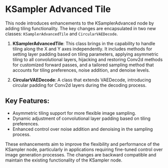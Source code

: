 # KSampler Advanced Tile

This node introduces enhancements to the KSamplerAdvanced node by adding tiling functionality. The key changes are encapsulated in two new classes: `KSamplerAdvancedTile` and `CircularVAEDecode`.

1. **KSamplerAdvancedTile**: This class brings in the capability to handle tiling along the X and Y axes independently. It includes methods for setting layer padding based on tiling parameters, applying asymmetric tiling to all convolutional layers, hijacking and restoring Conv2d methods for customized forward passes, and a tailored sampling method that accounts for tiling preferences, noise addition, and denoise levels.

2. **CircularVAEDecode**: A class that extends VAEDecode, introducing circular padding for Conv2d layers during the decoding process.

## Key Features:

- Asymmetric tiling support for more flexible image sampling.
- Dynamic adjustment of convolutional layer padding based on tiling preferences.
- Enhanced control over noise addition and denoising in the sampling process.

These enhancements aim to improve the flexibility and performance of the KSampler node, particularly in applications requiring fine-tuned control over image generation processes. The changes are backward compatible and maintain the existing functionality of the KSampler node.

